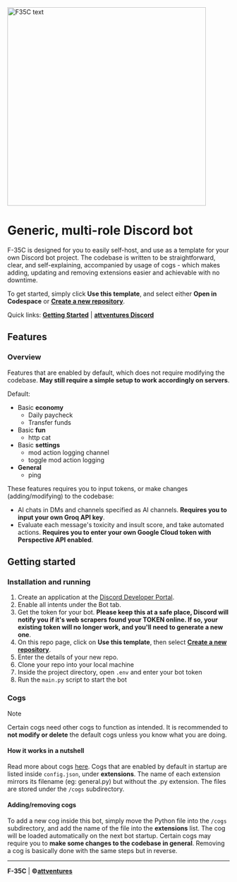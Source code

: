 <img width="450" alt="F35C text" src="https://github.com/user-attachments/assets/cda80099-a8c6-45d1-9f8a-1fac603cab3d">

# Generic, multi-role Discord bot

F-35C is designed for you to easily self-host, and use as a template for your own Discord bot project. The codebase is written to be straightforward, clear, and self-explaining,
accompanied by usage of cogs - which makes adding, updating and removing extensions easier and achievable with no downtime.

To get started, simply click **Use this template**, and select either **Open in Codespace** or **[Create a new repository](https://github.com/new?template_name=F-35C&template_owner=attventures)**.

Quick links: **[Getting Started](#getting-started)** | **[attventures Discord](https://discord.gg/ESJZK8Dkfr)**

## Features

### Overview

Features that are enabled by default, which does not require modifying the codebase. **May still require a simple setup to work accordingly on servers**.

Default:

- Basic **economy**
  - Daily paycheck
  - Transfer funds
- Basic **fun**
  - http cat
- Basic **settings**
  - mod action logging channel
  - toggle mod action logging
- **General**
  - ping

These features requires you to input tokens, or make changes (adding/modifying) to the codebase:

- AI chats in DMs and channels specified as AI channels. **Requires you to input your own Groq API key**.
- Evaluate each message's toxicity and insult score, and take automated actions. **Requires you to enter your own Google Cloud token with Perspective API enabled**.

## Getting started

### Installation and running

1. Create an application at the [Discord Developer Portal](https://discord.com/developers/applications).
2. Enable all intents under the Bot tab.
3. Get the token for your bot. **Please keep this at a safe place, Discord will notify you if it's web scrapers found your TOKEN online. If so, your existing token will no longer work, and you'll need to generate a new one**.
4. On this repo page, click on **Use this template**, then select **[Create a new repository](https://github.com/new?template_name=F-35C&template_owner=attventures)**.
5. Enter the details of your new repo.
6. Clone your repo into your local machine
7. Inside the project directory, open `.env` and enter your bot token
8. Run the `main.py` script to start the bot

### Cogs

>[!NOTE]
>Certain cogs need other cogs to function as intended. It is recommended to **not modify or delete** the default cogs unless you know what you are doing.

#### How it works in a nutshell

Read more about cogs [here](https://docs.pycord.dev/en/stable/ext/commands/cogs.html). Cogs that are enabled by default in startup are listed inside `config.json`, under **extensions**. The name of each extension mirrors its filename (eg: general.py) but without the .py extension. The files are stored under the `/cogs` subdirectory.

#### Adding/removing cogs

To add a new cog inside this bot, simply move the Python file into the `/cogs` subdirectory, and add the name of the file into the **extensions** list. The cog will be loaded automatically on the next bot startup. Certain cogs may require you to **make some changes to the codebase in general**. Removing a cog is basically done with the same steps but in reverse.

----

**F-35C** | **©[attventures](https://github.com/attventures)**
